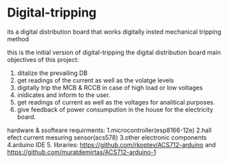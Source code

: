 # Digital-tripping
its a digital distribution board that works digitally insted mechanical tripping method

this is the initial version of digital-tripping the digital distribution board
main objectives of this project:
1. ditalize the prevailing DB
2. get readings of the current as well as the volatge levels 
3. digitally trip the MCB & RCCB in case of high load or low voltages
4. inidicates and inform to the user. 
5. get readings of current as well as the voltages for analitical purposes.
6. give feedback of power consumpution in the house for the electricity board.

hardware & ssofteare requirments:
1.microcontroller(esp8166-12e)
2.hall efect current mesuring sensor(acs578)
3.other electronic components
4.arduino IDE
5. libraries: https://github.com/rkoptev/ACS712-arduino and    https://github.com/muratdemirtas/ACS712-arduino-1
